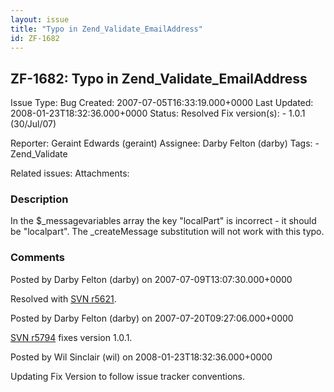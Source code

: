 ```yaml
---
layout: issue
title: "Typo in Zend_Validate_EmailAddress"
id: ZF-1682
---
```


ZF-1682: Typo in Zend\_Validate\_EmailAddress
---------------------------------------------

 Issue Type: Bug Created: 2007-07-05T16:33:19.000+0000 Last Updated: 2008-01-23T18:32:36.000+0000 Status: Resolved Fix version(s): - 1.0.1 (30/Jul/07)
 
 Reporter:  Geraint Edwards (geraint)  Assignee:  Darby Felton (darby)  Tags: - Zend\_Validate
 
 Related issues: 
 Attachments: 
### Description

In the $\_messagevariables array the key "localPart" is incorrect - it should be "localpart". The \_createMessage substitution will not work with this typo.

 

 

### Comments

Posted by Darby Felton (darby) on 2007-07-09T13:07:30.000+0000

Resolved with [SVN r5621](http://framework.zend.com/fisheye/changelog/Zend_Framework/?cs=5621).

 

 

Posted by Darby Felton (darby) on 2007-07-20T09:27:06.000+0000

[SVN r5794](http://framework.zend.com/fisheye/changelog/Zend_Framework/?cs=5794) fixes version 1.0.1.

 

 

Posted by Wil Sinclair (wil) on 2008-01-23T18:32:36.000+0000

Updating Fix Version to follow issue tracker conventions.

 

 